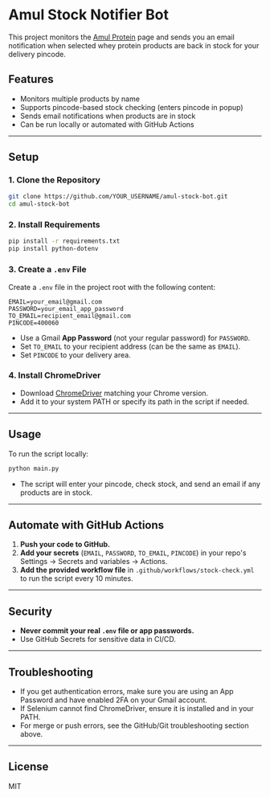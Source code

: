 # Amul Stock Notifier Bot

This project monitors the [Amul Protein](https://shop.amul.com/en/browse/protein) page and sends you an email notification when selected whey protein products are back in stock for your delivery pincode.

## Features
- Monitors multiple products by name
- Supports pincode-based stock checking (enters pincode in popup)
- Sends email notifications when products are in stock
- Can be run locally or automated with GitHub Actions

---

## Setup

### 1. Clone the Repository
```bash
git clone https://github.com/YOUR_USERNAME/amul-stock-bot.git
cd amul-stock-bot
```

### 2. Install Requirements
```bash
pip install -r requirements.txt
pip install python-dotenv
```

### 3. Create a `.env` File
Create a `.env` file in the project root with the following content:
```env
EMAIL=your_email@gmail.com
PASSWORD=your_email_app_password
TO_EMAIL=recipient_email@gmail.com
PINCODE=400060
```
- Use a Gmail **App Password** (not your regular password) for `PASSWORD`.
- Set `TO_EMAIL` to your recipient address (can be the same as `EMAIL`).
- Set `PINCODE` to your delivery area.

### 4. Install ChromeDriver
- Download [ChromeDriver](https://sites.google.com/chromium.org/driver/) matching your Chrome version.
- Add it to your system PATH or specify its path in the script if needed.

---

## Usage

To run the script locally:
```bash
python main.py
```
- The script will enter your pincode, check stock, and send an email if any products are in stock.

---

## Automate with GitHub Actions

1. **Push your code to GitHub.**
2. **Add your secrets** (`EMAIL`, `PASSWORD`, `TO_EMAIL`, `PINCODE`) in your repo's Settings → Secrets and variables → Actions.
3. **Add the provided workflow file** in `.github/workflows/stock-check.yml` to run the script every 10 minutes.

---

## Security
- **Never commit your real `.env` file or app passwords.**
- Use GitHub Secrets for sensitive data in CI/CD.

---

## Troubleshooting
- If you get authentication errors, make sure you are using an App Password and have enabled 2FA on your Gmail account.
- If Selenium cannot find ChromeDriver, ensure it is installed and in your PATH.
- For merge or push errors, see the GitHub/Git troubleshooting section above.

---

## License
MIT